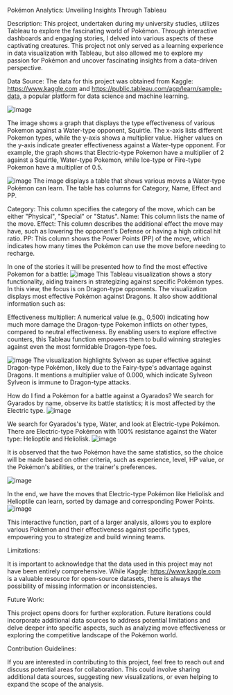 Pokémon Analytics: Unveiling Insights Through Tableau

Description:
This project, undertaken during my university studies, utilizes Tableau to explore the fascinating world of Pokémon. Through interactive dashboards and engaging stories, I delved into various aspects of these captivating creatures.
This project not only served as a learning experience in data visualization with Tableau, but also allowed me to explore my passion for Pokémon and uncover fascinating insights from a data-driven perspective.

Data Source: The data for this project was obtained from Kaggle: https://www.kaggle.com and https://public.tableau.com/app/learn/sample-data, a popular platform for data science and machine learning.



![image](https://github.com/AlexandraIftimie/Pokemon-Analytics-Unveiling-Insights-Through-Tableau/assets/132292637/af7c8a53-51cf-4a49-bcb7-c275d788d1e2)

The image shows a graph that displays the type effectiveness of various Pokemon against a Water-type opponent, Squirtle. The x-axis lists different Pokemon types, while the y-axis shows a multiplier value. Higher values on the y-axis indicate greater effectiveness against a Water-type opponent. For example, the graph shows that Electric-type Pokemon have a multiplier of 2 against a Squirtle, Water-type Pokemon, while Ice-type or Fire-type Pokemon have a multiplier of 0.5.

![image](https://github.com/AlexandraIftimie/Pokemon/assets/132292637/ab00abb0-cade-45c8-987b-066d0ff85f98)
The image displays a table that shows various moves a Water-type Pokémon can learn. The table has columns for Category, Name, Effect and PP.

Category: This column specifies the category of the move, which can be either "Physical", "Special" or "Status".
Name: This column lists the name of the move.
Effect: This column describes the additional effect the move may have, such as lowering the opponent's Defense or having a high critical hit ratio.
PP: This column shows the Power Points (PP) of the move, which indicates how many times the Pokémon can use the move before needing to recharge.


In one of the stories it will be presented how to find the most effective Pokemon for a battle:
![image](https://github.com/AlexandraIftimie/Pokemon/assets/132292637/b627cac1-0c05-4de2-91ca-7f53bb641471)
This Tableau visualization shows a story functionality, aiding trainers in strategizing against specific Pokémon types. In this view, the focus is on Dragon-type opponents.
The visualization displays most effective Pokémon against Dragons. It also show additional information such as:

Effectiveness multiplier: A numerical value (e.g., 0,500) indicating how much more damage the Dragon-type Pokemon inflicts on other types, compared to neutral effectiveness.
By enabling users to explore effective counters, this Tableau function empowers them to build winning strategies against even the most formidable Dragon-type foes.

![image](https://github.com/AlexandraIftimie/Pokemon/assets/132292637/cc52cc26-dbf8-4733-bb47-98106d95a892)
The visualization highlights Sylveon as super effective against Dragon-type Pokémon, likely due to the Fairy-type's advantage against Dragons. It mentions a multiplier value of 0.000, which indicate Sylveon Sylveon is immune to Dragon-type attacks.

How do I find a Pokémon for a battle against a Gyarados? We search for Gyarados by name, observe its battle statistics; it is most affected by the Electric type.
![image](https://github.com/AlexandraIftimie/Pokemon/assets/132292637/479c2972-a4d2-4694-8b17-00c7912561d0)

We search for Gyarados's type, Water, and look at Electric-type Pokémon. There are Electric-type Pokémon with 100% resistance against the Water type: Helioptile and Heliolisk.
![image](https://github.com/AlexandraIftimie/Pokemon/assets/132292637/b9ed395c-dea6-4026-a02d-54065d4a121e)

It is observed that the two Pokémon have the same statistics, so the choice will be made based on other criteria, such as experience, level, HP value, or the Pokémon's abilities, or the trainer's preferences.

![image](https://github.com/AlexandraIftimie/Pokemon-Analytics-Unveiling-Insights-Through-Tableau/assets/132292637/37eb0ada-ff83-48df-9eeb-58a6d02bd235)


In the end, we have the moves that Electric-type Pokémon like Heliolisk and Helioptile can learn, sorted by damage and corresponding Power Points.
![image](https://github.com/AlexandraIftimie/Pokemon/assets/132292637/b1c64ad4-c81b-462f-ac25-74af3bb72329)


This interactive function, part of a larger analysis, allows you to explore various Pokémon and their effectiveness against specific types, empowering you to strategize and build winning teams.

Limitations:

It is important to acknowledge that the data used in this project may not have been entirely comprehensive. While Kaggle: https://www.kaggle.com is a valuable resource for open-source datasets, there is always the possibility of missing information or inconsistencies.

Future Work:

This project opens doors for further exploration. Future iterations could incorporate additional data sources to address potential limitations and delve deeper into specific aspects, such as analyzing move effectiveness or exploring the competitive landscape of the Pokémon world.

Contribution Guidelines:

If you are interested in contributing to this project, feel free to reach out and discuss potential areas for collaboration. This could involve sharing additional data sources, suggesting new visualizations, or even helping to expand the scope of the analysis.

